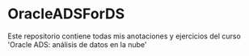 # OracleADSForDS
Este repositorio contiene todas mis anotaciones y ejercicios del curso 'Oracle ADS: análisis de datos en la nube'
